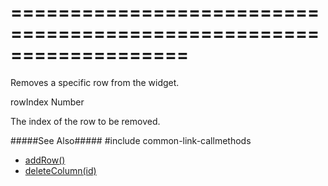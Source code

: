 ===================================================================
===================================================================

<!--shortDescription-->
Removes a specific row from the widget.
<!--/shortDescription-->

<!--paramName1-->rowIndex<!--/paramName1-->
<!--paramType1-->Number<!--/paramType1-->
<!--paramDescription1-->
The index of the row to be removed.
<!--/paramDescription1-->

<!--fullDescription-->
#####See Also#####
#include common-link-callmethods
- [addRow()]({basewidgetpath}/Methods/#addRow)
- [deleteColumn(id)]({basewidgetpath}/Methods/#deleteColumnid)
<!--/fullDescription-->